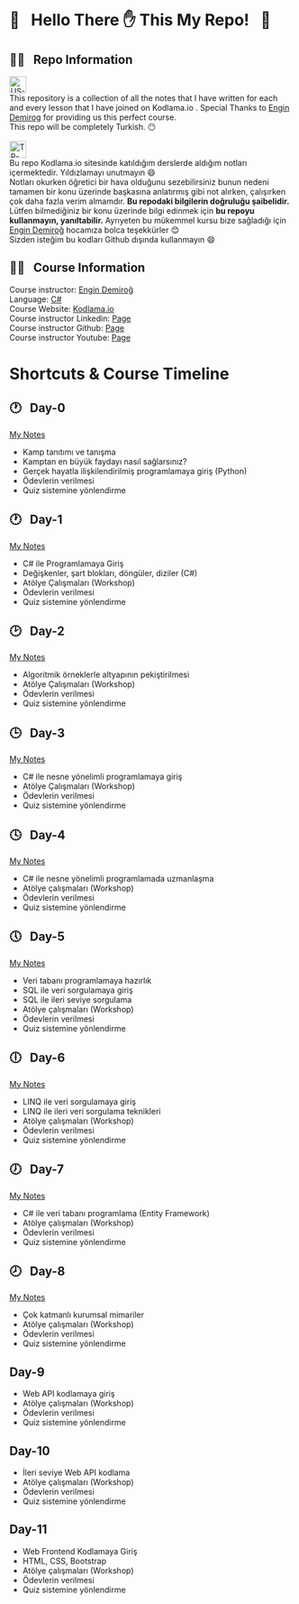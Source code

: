 # :blue_book: &nbsp;  Hello There :hand: This My Repo! &nbsp; :blue_book:




## :male_detective:	 &nbsp; Repo Information &nbsp;  

<img width="30" alt="US-Flag" src="https://emojipedia-us.s3.dualstack.us-west-1.amazonaws.com/thumbs/120/apple/271/flag-united-states_1f1fa-1f1f8.png"><br/>
This repository is a collection of all the notes that I have written for each and every lesson that I have joined on Kodlama.io .
Special Thanks to [Engin Demirog](https://github.com/engindemirog) for providing us this perfect course.<br/>This repo will be completely Turkish. :no_mouth:<br/><br/>
<img width="30" alt="TR-Flag" src="https://emojipedia-us.s3.dualstack.us-west-1.amazonaws.com/thumbs/160/apple/48/flag-for-turkey_1f1f9-1f1f7.png"><br/>
Bu repo Kodlama.io sitesinde katıldığım derslerde aldığım notları içermektedir. Yıldızlamayı unutmayın :smile: </br>
Notları okurken öğretici bir hava olduğunu sezebilirsiniz bunun nedeni tamamen bir konu üzerinde başkasına anlatırmış gibi not alırken, çalışırken çok daha fazla verim almamdır. 
**Bu repodaki bilgilerin doğruluğu şaibelidir.**
Lütfen bilmediğiniz bir konu üzerinde bilgi edinmek için **bu repoyu kullanmayın, yanıltabilir.** 
Ayrıyeten bu mükemmel kursu bize sağladığı için [Engin Demiroğ](https://github.com/engindemirog) hocamıza bolca teşekkürler :blush: </br>
Sizden isteğim bu kodları Github dışında kullanmayın :smile:

## :male_detective:  &nbsp; Course Information  &nbsp;

Course instructor: [Engin Demiroğ](https://github.com/engindemirog)<br/>
Language: [C#](https://docs.microsoft.com/en-us/dotnet/csharp/)<br/>
Course Website: [Kodlama.io](https://kodlama.io)<br/>
Course instructor Linkedin: [Page](https://linkedin.com/in/engindemirog)<br/>
Course instructor Github: [Page](https://github.com/engindemirog)<br/>
Course instructor Youtube: [Page](https://www.youtube.com/channel/UCRjiquPh4mjPNoOV9eCilXQ)<br/>

# Shortcuts & Course Timeline  &nbsp;

## :clock1: &nbsp; Day-0 &nbsp; 

[My Notes](./Day-0_Exercise)

* Kamp tanıtımı ve tanışma
* Kamptan en büyük faydayı nasıl sağlarsınız?
* Gerçek hayatla ilişkilendirilmiş programlamaya giriş (Python)
* Ödevlerin verilmesi
* Quiz sistemine yönlendirme

## :clock1: &nbsp; Day-1 &nbsp; 

[My Notes](./Day-1)

* C# ile Programlamaya Giriş
* Değişkenler, şart blokları, döngüler, diziler (C#)
* Atölye Çalışmaları (Workshop)
* Ödevlerin verilmesi
* Quiz sistemine yönlendirme
 
## :clock2: &nbsp; Day-2 &nbsp; 

[My Notes](./Day-2)

*  Algoritmik örneklerle altyapının pekiştirilmesi
*  Atölye Çalışmaları (Workshop)
*  Ödevlerin verilmesi
*  Quiz sistemine yönlendirme
 
## :clock3: &nbsp; Day-3 &nbsp; 

[My Notes](./Day-3)

* C# ile nesne yönelimli programlamaya giriş
* Atölye Çalışmaları (Workshop)
* Ödevlerin verilmesi
* Quiz sistemine yönlendirme
 
## :clock4: &nbsp; Day-4 &nbsp; 

[My Notes](./Day-4)

* C# ile nesne yönelimli programlamada uzmanlaşma
* Atölye çalışmaları (Workshop)
* Ödevlerin verilmesi
* Quiz sistemine yönlendirme
 
## :clock5: &nbsp; Day-5 &nbsp; 

[My Notes](./Day-5)

* Veri tabanı programlamaya hazırlık
* SQL ile veri sorgulamaya giriş
* SQL ile ileri seviye sorgulama
* Atölye çalışmaları (Workshop)
* Ödevlerin verilmesi
* Quiz sistemine yönlendirme

## :clock6: &nbsp; Day-6 &nbsp; 

[My Notes](./Day-6)

* LINQ ile veri sorgulamaya giriş
* LINQ ile ileri veri sorgulama teknikleri
* Atölye çalışmaları (Workshop)
* Ödevlerin verilmesi
* Quiz sistemine yönlendirme

## :clock7: &nbsp; Day-7 &nbsp; 

[My Notes](./Day-7)

* C# ile veri tabanı programlama (Entity Framework)
* Atölye çalışmaları (Workshop)
* Ödevlerin verilmesi
* Quiz sistemine yönlendirme

## :clock8: &nbsp; Day-8 &nbsp; 

[My Notes](./Day-8)

* Çok katmanlı kurumsal mimariler
* Atölye çalışmaları (Workshop)
* Ödevlerin verilmesi
* Quiz sistemine yönlendirme

## Day-9

* Web API kodlamaya giriş
* Atölye çalışmaları (Workshop)
* Ödevlerin verilmesi
* Quiz sistemine yönlendirme

## Day-10

* İleri seviye Web API kodlama
* Atölye çalışmaları (Workshop)
* Ödevlerin verilmesi
* Quiz sistemine yönlendirme

## Day-11

* Web Frontend Kodlamaya Giriş
* HTML, CSS, Bootstrap
* Atölye çalışmaları (Workshop)
* Ödevlerin verilmesi
* Quiz sistemine yönlendirme
